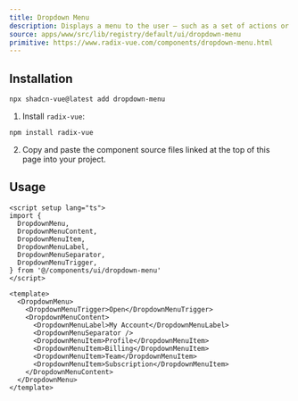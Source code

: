 ```yaml
---
title: Dropdown Menu
description: Displays a menu to the user — such as a set of actions or functions — triggered by a button.
source: apps/www/src/lib/registry/default/ui/dropdown-menu 
primitive: https://www.radix-vue.com/components/dropdown-menu.html
---
```



<ComponentPreview name="DropdownMenuDemo" /> 


## Installation

```bash
npx shadcn-vue@latest add dropdown-menu
```

<ManualInstall>

1. Install `radix-vue`:

```bash
npm install radix-vue
```

2. Copy and paste the component source files linked at the top of this page into your project.
</ManualInstall>

## Usage

```vue
<script setup lang="ts">
import {
  DropdownMenu,
  DropdownMenuContent,
  DropdownMenuItem,
  DropdownMenuLabel,
  DropdownMenuSeparator,
  DropdownMenuTrigger,
} from '@/components/ui/dropdown-menu'
</script>

<template>
  <DropdownMenu>
    <DropdownMenuTrigger>Open</DropdownMenuTrigger>
    <DropdownMenuContent>
      <DropdownMenuLabel>My Account</DropdownMenuLabel>
      <DropdownMenuSeparator />
      <DropdownMenuItem>Profile</DropdownMenuItem>
      <DropdownMenuItem>Billing</DropdownMenuItem>
      <DropdownMenuItem>Team</DropdownMenuItem>
      <DropdownMenuItem>Subscription</DropdownMenuItem>
    </DropdownMenuContent>
  </DropdownMenu>
</template>
```